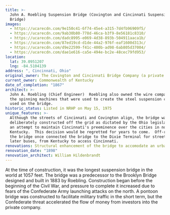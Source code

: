 ```yaml
---
title: >-
  John A. Roebling Suspension Bridge (Covington and Cincinnati Suspension
  Bridge)
images:
  - https://ucarecdn.com/9e150c41-6f74-45e4-a315-7d4fb96909f5/
  - https://ucarecdn.com/9ab30b80-778d-46ca-b3f9-8e56181c8310/
  - https://ucarecdn.com/dadc8995-e069-4d38-893b-504911aaca1b/
  - https://ucarecdn.com/87ed19cd-d1de-44a2-976f-eaf1600d313c/
  - https://ucarecdn.com/d9e22599-f41c-400b-ad98-6ab805d37004/
  - https://ucarecdn.com/dae1e616-ca5e-494e-bc2e-48cec79fd953/
location:
  lat: 39.0951207
  lng: -84.5104139
address: ", Cincinnati, Ohio"
original_owner: The Covington and Cincinnati Bridge Company (a private company)
current_owner: Commonwealth of Kentucky
date_of_completion: "1867"
architect: >-
  John A. Roebling (Chief Engineer)  Roebling also owned the wire company and
  the spinning machines that were used to create the steel suspension cables
  used on the bridge.
historic_status: Listed in NRHP on May 15, 1975
unique_features: >-
  Although the streets of Cincinnati and Covington align, the bridge was
  deliberately constructed off the grid as dictated by the Ohio legislature in
  an attempt to maintain Cincinnati's preeminence over the cities in northern
  Kentucky.  This decision would be regretted for years to come.  Off-ramps from
  the bridge once connected the bridge to the Dixie Terminal for streetcars, and
  later buses, from Kentucky to access Cincinnati.
renovations: Structural enhancement of the bridge to accomodate an urban railway.
renovation_date: "1898"
renovation_architect: William Hildenbrandt
---
```


At the time of construction, it was the longest suspension bridge in the world at 1057 feet. The bridge was a predecessor to the Brooklyn Bridge designed and built in 1883 by Roebling. Construction began before the beginning of the Civil War, and pressure to complete it increased due to fears of the Confederate Army launching attacks on the north. A pontoon bridge was constructed to facilitate military traffic in the short term, but the Confederate threat accelerated the flow of money from investors into the private company.

